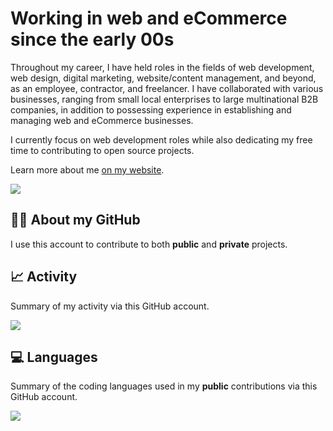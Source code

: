 <h1>Working in web and eCommerce since the early 00s</h1>
<p>Throughout my career, I have held roles in the fields of web development, web design, digital marketing, website/content management, and beyond, as an employee, contractor, and freelancer. I have collaborated with various businesses, ranging from small local enterprises to large multinational B2B companies, in addition to possessing experience in establishing and managing web and eCommerce businesses.</p>
<p>I currently focus on web development roles while also dedicating my free time to contributing to open source projects.</p>
<p>Learn more about me <a href="https://davidallsop.com" target="_blank">on my website</a>.</p>
<p><img src="https://komarev.com/ghpvc/?username=medavidallsop&label=Profile%20views"></p>
<h2>👨‍💻 About my GitHub</h2>
<p>I use this account to contribute to both <strong>public</strong> and <strong>private</strong> projects.</p>
<h2>📈 Activity</h2>
<p>Summary of my activity via this GitHub account.</p>
<p><img src="https://github-readme-streak-stats-eight.vercel.app/?user=medavidallsop&card_width=500"></p>
<h2>💻 Languages</h2>
<p>Summary of the coding languages used in my <strong>public</strong> contributions via this GitHub account.</p>
<p><img src="https://github-readme-stats.vercel.app/api/top-langs/?username=medavidallsop&card_width=500&hide_title=true&langs_count=20&layout=compact"></p>
